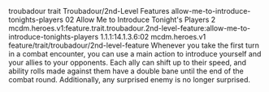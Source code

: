 <ability>
  <metadata>
    <class>troubadour</class>
    <feature_type>trait</feature_type>
    <file_dpath>Troubadour/2nd-Level Features</file_dpath>
    <item_id>allow-me-to-introduce-tonights-players</item_id>
    <item_index>02</item_index>
    <item_name>Allow Me to Introduce Tonight&apos;s Players</item_name>
    <level>2</level>
    <scc>mcdm.heroes.v1:feature.trait.troubadour.2nd-level-feature:allow-me-to-introduce-tonights-players</scc>
    <scdc>1.1.1:14.1.3.6:02</scdc>
    <source>mcdm.heroes.v1</source>
    <type>feature/trait/troubadour/2nd-level-feature</type>
  </metadata>
  <effects>
    <effect type="mundane">Whenever you take the first turn in a combat encounter, you can use a main action to introduce yourself and your allies to your opponents. Each ally can shift up to their speed, and ability rolls made against them have a double bane until the end of the combat round. Additionally, any surprised enemy is no longer surprised.</effect>
  </effects>
</ability>
